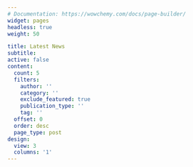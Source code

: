 ```yaml
---
# Documentation: https://wowchemy.com/docs/page-builder/
widget: pages
headless: true
weight: 50

title: Latest News
subtitle:
active: false
content:
  count: 5
  filters:
    author: ''
    category: ''
    exclude_featured: true
    publication_type: ''
    tag: ''
  offset: 0
  order: desc
  page_type: post
design:
  view: 3
  columns: '1'
---
```

